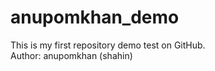 # anupomkhan_demo
This is my first repository demo test on GitHub.
<br>
Author: anupomkhan (shahin)
